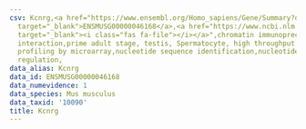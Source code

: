 ```yaml
---
csv: Kcnrg,<a href="https://www.ensembl.org/Homo_sapiens/Gene/Summary?db=core;g=ENSMUSG00000046168"
  target="_blank">ENSMUSG00000046168</a>,<a href="https://www.ncbi.nlm.nih.gov/pubmed/23834426"
  target="_blank"><i class="fas fa-file"></i></a>",chromatin immunoprecipitation assay,direct
  interaction,prime adult stage, testis, Spermatocyte, high throughput transcription
  profiling by microarray,nucleotide sequence identification,nucleotide sequence identification,transcriptional
  regulation,
data_alias: Kcnrg
data_id: ENSMUSG00000046168
data_numevidence: 1
data_species: Mus musculus
data_taxid: '10090'
title: Kcnrg
---
```

